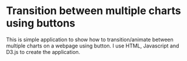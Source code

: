 # Transition between multiple charts using buttons

This is simple application to show how to transition/animate between multiple charts on a webpage using button. I use HTML, Javascript and D3.js to create the application. 
